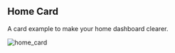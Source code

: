 ## Home Card
A card example to make your home dashboard clearer.


![home_card](https://user-images.githubusercontent.com/30338980/182601573-119cd956-ec02-40d8-8f8c-06b40589eac2.png)

